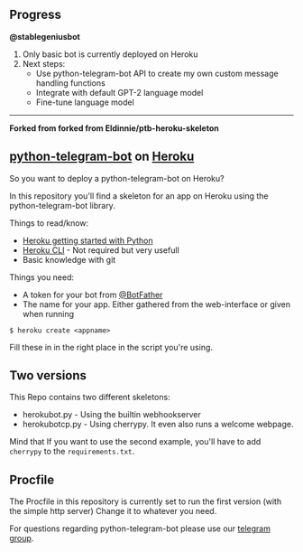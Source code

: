 ## Progress
**@stablegeniusbot**

1) Only basic bot is currently deployed on Heroku
2) Next steps:
   * Use python-telegram-bot API to create my own custom message handling functions
   * Integrate with default GPT-2 language model
   * Fine-tune language model

-------------------------------------------------------------------------------------------------------------------------
**Forked from forked from Eldinnie/ptb-heroku-skeleton**

## [python-telegram-bot](https://github.com/python-telegram-bot/python-telegram-bot/) on [Heroku](https://www.heroku.com/)

So you want to deploy a python-telegram-bot on Heroku?

In this repository you'll find a skeleton for an app on Heroku using the python-telegram-bot library.

Things to read/know:
* [Heroku getting started with Python](https://devcenter.heroku.com/articles/getting-started-with-python#introduction)
* [Heroku CLI](https://devcenter.heroku.com/categories/command-line) - Not required but very usefull
* Basic knowledge with git

Things you need:
* A token for your bot from [@BotFather](https://t.me/botfather)
* The name for your app. Either gathered from the web-interface or given when running

```
$ heroku create <appname>
```

Fill these in in the right place in the script you're using.

## Two versions
This Repo contains two different skeletons:
* herokubot.py - Using the builtin webhookserver
* herokubotcp.py - Using cherrypy. It even also runs a welcome webpage.

Mind that If you want to use the second example, you'll have to add `cherrypy` to the `requirements.txt`.

## Procfile
The Procfile in this repository is currently set to run the first version (with the simple http server) Change it to whatever you need.



For questions regarding python-telegram-bot please use our [telegram group](https://t.me/pythontelegrambotgroup).
